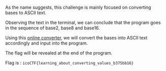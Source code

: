 As the name suggests, this challenge is mainly focused on converting bases to ASCII text.

Observing the text in the terminal, we can conclude that the program goes in the sequence of base2, base8 and base16.

Using this [online converter](https://onlineasciitools.com/convert-arbitrary-base-to-ascii), we will convert the bases into ASCII text accordingly and input into the program.

The flag will be revealed at the end of the program.

Flag is : `icoCTF{learning_about_converting_values_b375bb16}`